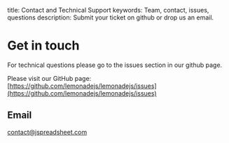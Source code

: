 title: Contact and Technical Support
keywords: Team, contact, issues, questions
description: Submit your ticket on github or drop us an email.

Get in touch
============

For technical questions please go to the issues section in our github page.

Please visit our GitHub page: [https://github.com/lemonadejs/lemonadejs/issues](https://github.com/lemonadejs/lemonadejs/issues)

## Email

contact@jspreadsheet.com
